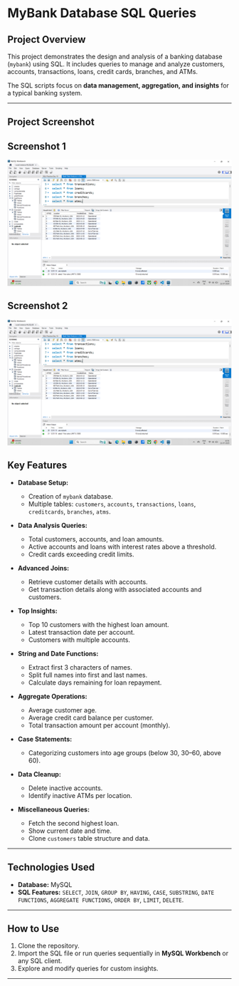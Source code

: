 # **MyBank Database SQL Queries**

## **Project Overview**

This project demonstrates the design and analysis of a banking database (`mybank`) using SQL. It includes queries to manage and analyze customers, accounts, transactions, loans, credit cards, branches, and ATMs.

The SQL scripts focus on **data management, aggregation, and insights** for a typical banking system.

---
## **Project Screenshot**
## Screenshot 1
![Bank Dataset Analysis Screenshot](https://github.com/Jayesh-dev-glitch/Bank-Dataset-Analysis-in-SQL/blob/main/Screenshot%202025-07-21%20125126%20-%20Copy.png)

## Screenshot 2
![Bank Dataset Analysis Screenshot 1](https://github.com/Jayesh-dev-glitch/Bank-Dataset-Analysis-in-SQL/blob/main/Screenshot%202025-07-21%20125126%20-%20Copy.png)

## **Key Features**

* **Database Setup:**

  * Creation of `mybank` database.
  * Multiple tables: `customers`, `accounts`, `transactions`, `loans`, `creditcards`, `branches`, `atms`.

* **Data Analysis Queries:**

  * Total customers, accounts, and loan amounts.
  * Active accounts and loans with interest rates above a threshold.
  * Credit cards exceeding credit limits.

* **Advanced Joins:**

  * Retrieve customer details with accounts.
  * Get transaction details along with associated accounts and customers.

* **Top Insights:**

  * Top 10 customers with the highest loan amount.
  * Latest transaction date per account.
  * Customers with multiple accounts.

* **String and Date Functions:**

  * Extract first 3 characters of names.
  * Split full names into first and last names.
  * Calculate days remaining for loan repayment.

* **Aggregate Operations:**

  * Average customer age.
  * Average credit card balance per customer.
  * Total transaction amount per account (monthly).

* **Case Statements:**

  * Categorizing customers into age groups (below 30, 30–60, above 60).

* **Data Cleanup:**

  * Delete inactive accounts.
  * Identify inactive ATMs per location.

* **Miscellaneous Queries:**

  * Fetch the second highest loan.
  * Show current date and time.
  * Clone `customers` table structure and data.

---

## **Technologies Used**

* **Database:** MySQL
* **SQL Features:**
  `SELECT`, `JOIN`, `GROUP BY`, `HAVING`, `CASE`, `SUBSTRING`, `DATE FUNCTIONS`, `AGGREGATE FUNCTIONS`, `ORDER BY`, `LIMIT`, `DELETE`.

---

## **How to Use**

1. Clone the repository.
2. Import the SQL file or run queries sequentially in **MySQL Workbench** or any SQL client.
3. Explore and modify queries for custom insights.

---
